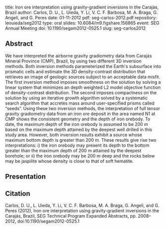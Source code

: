 title: Iron ore interpretation using gravity-gradient inversions in the Carajás, Brazil
author: Carlos, D. U., L. Uieda, Y. Li, V. C. F. Barbosa, M. A. Braga, G. Angeli, and G. Peres
date: 01-11-2012
pdf: seg-carlos-2012.pdf
repository: leouieda/seg2012
type: oral
slides: 10.6084/m9.figshare.156865
event: SEG Annual Meeting
doi: 10.1190/segam2012-0525.1
slug: seg-carlos2012

## Abstract

We have interpreted the airborne gravity gradiometry data from Carajás Mineral
Province (CMP), Brazil, by using two different 3D inversion methods. Both
inversion methods parameterized the Earth's subsurface into prismatic cells and
estimate the 3D density-contrast distribution that retrieves an image of
geologic sources subject to an acceptable data misfit. The first inversion
method imposes smoothness on the solution by solving a linear system that
minimizes an depth weighted L2 model objective function of density-contrast
distribution. The second imposes compactness on the solution by using an
iterative growth algorithm solved by a systematic search algorithm that
accretes mass around user-specified prisms called “seeds”. Using these two
inversion methods, the interpretation of full tensor gravity gradiometry data
from an iron ore deposit in the area named N1 at CMP shows the consistent
geometry and the depth of iron orebody. To date, the maximum depth of the iron
orebody is assumed to be 200 m based on the maximum depth attained by the
deepest well drilled in this study area. However, both inversion results
exhibit a source whose maximum bottom depth is greater than 200 m. These
results give rise two interpretations: i) the iron orebody may present its
depth to the bottom greater than the maximum depth of 200 m attained by the
deepest borehole; or ii) the iron orebody may be 200 m deep and the rocks below
may be jaspilite whose density is close to that of soft hematite.


## Presentation

<script async class="speakerdeck-embed"
data-id="b036bda0e0494ddfb2410953e5f25230" data-ratio="1.33333333333333"
src="//speakerdeck.com/assets/embed.js"></script>

## Citation

Carlos, D. U., L. Uieda, Y. Li, V. C. F. Barbosa, M. A. Braga, G. Angeli, and
G. Peres (2012), Iron ore interpretation using gravity-gradient inversions in
the Carajás, Brazil, SEG Technical Program Expanded Abstracts, pp. 2008–2012,
doi:10.1190/segam2012-0525.1
